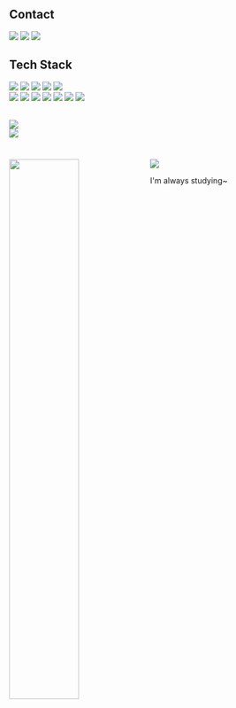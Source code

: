 
<h2>Contact</h2>
<div>
  <a href="https://snack-and-time.tistory.com/" target="_blank"><img src="https://img.shields.io/badge/Blog-white?style=flat-square&logo=Tistory&logoColor=black"/></a>
  <a href="mailto:tth8182@gmail.com" target="_blank"><img src="https://img.shields.io/badge/tth8181@gmail.com-white?style=flat-square&logo=Gmail&logoColor=black"/></a>  
  <a href="https://www.instagram.com/t.t_hyeon/" target="_blank"><img src="https://img.shields.io/badge/Insta-white?style=flat-square&logo=instagram&logoColor=black"/></a>


  
</div>

<h2> Tech Stack </h2>
<div>
  
<div id='lang'>
  <img src="https://img.shields.io/badge/Java-red?style=flat-square&logo=Java&logoColor=white"/></a>
  <img src="https://img.shields.io/badge/JavaScript-F7DF1E?style=flat-square&logo=javascript&logoColor=black"/>
  <img src="https://img.shields.io/badge/TypeScript-3178C6?style=flat-square&logo=TypeScript&logoColor=white"/>
  <img src="https://img.shields.io/badge/python-3776AB?style=flat-square&logo=python&logoColor=white"/>
  <img src="https://img.shields.io/badge/C++-00599C?style=flat-square&logo=cplusplus&logoColor=white""/>
</div>
<div id="fw">
  <img src="https://img.shields.io/badge/SpringBoot-6DB33F?style=flat-square&logo=SpringBoot&logoColor=white"/>
  <img src="https://img.shields.io/badge/Docker-2496ED?style=flat-square&logo=Docker&logoColor=white"/>
  <img src="https://img.shields.io/badge/JPA-6DB33F?style=flat-square&logo=Spring&logoColor=white"/>
  <img src="https://img.shields.io/badge/Node.js-339933?style=flat-square&logo=nodedotjs&logoColor=white"/>
  <img src="https://img.shields.io/badge/Express-black?style=flat-square&logo=express&logoColor=white"/>
  <img src="https://img.shields.io/badge/MySQL-4479A1?style=flat-square&logo=mysql&logoColor=#4479whiteA1"/>
  <img src="https://img.shields.io/badge/Jest-C21325?style=flat-square&logo=Jest&logoColor=white"/>
</div>
</div>
<br>

  <a href ="https://solved.ac/gmail3728"><img src="http://mazassumnida.wtf/api/mini/generate_badge?boj=gmail3728">
  <br>
  <img src="https://img.shields.io/badge/SQLD(2023.12.15)-white?style=flat-square&logo=oracle&logoColor=black"/>
<br>

<h1></h1>
<div>
  
  <a href="https://github-readme-stats.vercel.app/api?username=snacktime81&theme=default\&hide=contribs"></a>
 
 <a href="https://github.com/anuraghazra/github-readme-stats"><img align="left" src="https://github-readme-stats.vercel.app/api/top-langs/?username=snacktime81&layout=compact&exclude_repo=snacktime81.github.io&hide=scss,css" height="50%"></a>
 <img src="https://github-readme-stats.vercel.app/api?username=snacktime81&show_icons=true&hide=stars">

</div>
<!-- ![Anurag's GitHub stats](https://github-readme-stats.vercel.app/api?username=snacktime81&theme=default\&hide=contribs) --!>
I'm always studying~



<!--
<div id='lang'>
  <img src="https://img.shields.io/badge/Java-white?style=flat-square&logo=Java&logoColor=black"/></a>
  <img src="https://img.shields.io/badge/JavaScript-white?style=flat-square&logo=javascript&logoColor=#F7DF1E"/>
  <img src="https://img.shields.io/badge/TypeScript-white?style=flat-square&logo=TypeScript&logoColor=#3178C6""/>
  <img src="https://img.shields.io/badge/python-white?style=flat-square&logo=python&logoColor=#3776AB"/>
  <img src="https://img.shields.io/badge/C++-white?style=flat-square&logo=cplusplus&logoColor=blue""/>
</div>
<div id="fw">
  <img src="https://img.shields.io/badge/SpringBoot-white?style=flat-square&logo=SpringBoot&logoColor=#6DB33F"/>
  <img src="https://img.shields.io/badge/JPA-white?style=flat-square&logo=Spring&logoColor=#6DB33F"/>
  <img src="https://img.shields.io/badge/Node.js-white?style=flat-square&logo=nodedotjs&logoColor=#339933"/>
  <img src="https://img.shields.io/badge/Express-white?style=flat-square&logo=express&logoColor=black"/>
  <img src="https://img.shields.io/badge/MySQL-white?style=flat-square&logo=mysql&logoColor=#4479A1"/>
  <img src="https://img.shields.io/badge/Jest-white?style=flat-square&logo=Jest&logoColor=black"/>
</div>
--!>
